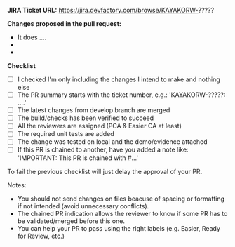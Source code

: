 **JIRA Ticket URL:** https://jira.devfactory.com/browse/KAYAKORW-?????

**Changes proposed in the pull request:**
- It does ....
-
-

**Checklist**
- [ ] I checked I'm only including the changes I intend to make and nothing else
- [ ] The PR summary starts with the ticket number, e.g.: 'KAYAKORW-?????: ....'
- [ ] The latest changes from develop branch are merged
- [ ] The build/checks has been verified to succeed
- [ ] All the reviewers are assigned (PCA & Easier CA at least)
- [ ] The required unit tests are added
- [ ] The change was tested on local and the demo/evidence attached
- [ ] If this PR is chained to another, have you added a note like: 'IMPORTANT: This PR is chained with #...'

To fail the previous checklist will just delay the approval of your PR.

Notes:
- You should not send changes on files beacuse of spacing or formatting if not intended (avoid unnecessary conflicts).
- The chained PR indication allows the reviewer to know if some PR has to be validated/merged before this one.
- You can help your PR to pass using the right labels (e.g. Easier, Ready for Review, etc.)

